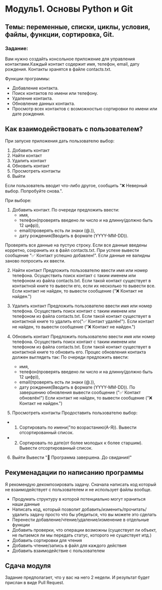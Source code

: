 # Модуль1. Основы Python и Git

## Темы: переменные, списки, циклы, условия, файлы, функции, сортировка, Git.

### Задание:

Вам нужно создайть консольное приложение для управления контактами.Каждый контакт содержит имя, телефон, email, дату рождения.
Контакты хранятся в файле contacts.txt.

Функции программы:

- Добавление контакта.
- Поиск контактов по имени или телефону.
- Удаление контакта.
- Обновление данных контакта.
- Просмотр всех контактов с возможностью сортировки по имени или дате рождения.

## Как взаимодействовать с пользователем?

При запуске приложения дать пользователю выбор:

1. Добавить контакт
2. Найти контакт
3. Удалить контакт
4. Обновить контакт
5. Просмотреть контакты
6. Выйти

Если пользователь вводит что-либо другое, сообщить "❌ Неверный выбор. Попробуйте снова.".

При выборе:

1. Добавить контакт.
   По очереди предложить ввести:
    - имя,
    - телефон(проверять введено ли число и на длинну(должно быть 12 цифр)),
    - email(проверять есть ли знаки (@.)),
    - дату рождения(Вводить в формате (YYYY-MM-DD)).

Проверять все данные на пустую строку. Если все данные введены корретно, сохранить их в файл contacts.txt.
При успехе вывести сообщение "✅ Контакт успешно добавлен!".
Если данные не валидны заново попросить их ввести.

2. Найти контакт
   Предложить пользователю ввести имя или номер телефона. Осуществить поиск контакт с таким именем или телефоном из файла contacts.txt.
   Если такой контакт существует в контактной книге то вывести его, если их несколько то вывести все. Если контакт не найден, то вывести сообщение ("❌ Контакт не найден.")

3. Удалить контакт
   Предложить пользователю ввести имя или номер телефона. Осуществить поиск контакт с таким именем или телефоном из файла contacts.txt.
   Если такой контакт существует в контактной книге то удалить его("✅ Контакт удалён!"). Если контакт не найден, то вывести сообщение ("❌ Контакт не найден.")

4. Обновить контакт
   Предложить пользователю ввести имя или номер телефона. Осуществить поиск контакт с таким именем или телефоном из файла contacts.txt.
   Если такой контакт существует в контактной книге то обновить его.
   Процес обновления контакта должен выглядеть так:
   По очереди предложить ввести:
    - имя,
    - телефон(проверять введено ли число и на длинну(должно быть 12 цифр)),
    - email(проверять есть ли знаки (@.)),
    - дату рождения(Вводить в формате (YYYY-MM-DD)).
  По завершению обновления вывести сообщение ("✅ Контакт обновлён!")
  Если контакт не найден, то вывести сообщение ("❌ Контакт не найден.")

5. Просмотреть контакты
   Продоставить пользователю выбор:

- 1. Сортировать по имени("по возрастанию(А-Я)). Вывести отсортированный список.
- 2. Сортировать по дате(от более молодых к более старшим). Вывести отсортированный список.

6. Выйти
   Вывести "👋 Программа завершена. До свидания!"

## Рекуменадации по написанию программы

Я рекомендую декомпозировать задачу. Сначала написать код который не взаимодействует с пользователем и не использует файлы вообще.

- Продумать структуру в которой потенциально могут храниться наши данные
- Написать код, который позволит добавить/изменить/прочитать/удалить задачу просто что бы убедиться, что вы можете это сделать
- Перенести добавление/чтение/удаление/изменение в отдельные функции
- Добавить проверки, что операции возможны (существует ли объект, не пытаемся ли мы передать статус, которого не существует итд.)
- Добавить сортировки для чтения
- Добавить чтение/запись в файл для каждого действия
- Добавить взаимодействие с пользователем

## Сдача модуля

Задание предполагает, что у вас на него 2 недели. И результат будет прислан в виде Pull Request.
